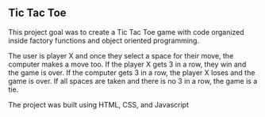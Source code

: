 ## Tic Tac Toe
This project goal was to create a Tic Tac Toe game with code organized inside factory functions and object oriented programming. 

The user is player X and once they select a space for their move, the computer makes a move too. If the player X gets 3 in a row, they win and the game is over. If the computer gets 3 in a row, the player X loses and the game is over. If all spaces are taken and there is no 3 in a row, the game is a tie. 

The project was built using HTML, CSS, and Javascript

